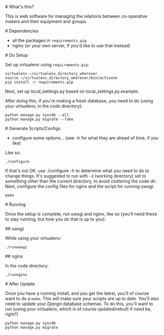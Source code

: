 <A name="toc1-0" title="What's this?" />
# What's this?

This is web software for managing the relations between co-operative makers and their equipment and groups.

<A name="toc1-5" title="Dependencies" />
# Dependencies

* all the packages in `requirements.pip`
* nginx (or your own server, if you'd like to use that instead)

<A name="toc1-11" title="Do Setup" />
# Do Setup

Set up virtualenv using `requirements.pip`:

    virtualenv ~/virtualenv_directory_wherever
    source ~/virtualenv_directory_wherever/bin/activate
    pip install -r requirements.pip

Next, set up local_settings.py based on local_settings.py.example.

After doing this, if you're making a fresh database, you need to do (using your virtualenv, in the code directory):

    python manage.py syncdb --all
    python manage.py migrate --fake

<A name="toc1-27" title="Generate Scripts/Configs" />
# Generate Scripts/Configs

* configure some options... (see -h for what they are ahead of time, if you like)

Like so:

    ./configure

If that's not OK, use ./configure -h to determine what you need to do to change things.  It's suggested to run with `-d` (working directory) set to something other than the current directory, to avoid cluttering the code dir.  Next, configure the config files for nginx and the script for running uwsgi:

    make

<A name="toc1-40" title="Running" />
# Running

Once the setup is complete, run uwsgi and nginx, like so (you'll need these to stay running, but how you do that is up to you):

<A name="toc2-45" title="uwsgi" />
## uwsgi

While using your virtualenv:

    ./runuwsgi

<A name="toc2-52" title="nginx" />
## nginx

In the code directory:

    ./runnginx

<A name="toc1-59" title="After Update" />
# After Update

Once you have a running install, and you get the latest, you'll of course want to do a `make`.  This will make sure your scripts are up to date.  You'll also need to update your *Django* database schemas.  To do this, you'll want to run (using your virtualenv, which is of course updated/rebuilt if need be, right?)

    python manage.py syncdb
    python manage.py migrate
